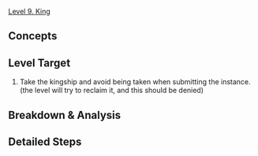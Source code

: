 [Level 9. King](https://ethernaut.openzeppelin.com/level/0x3049C00639E6dfC269ED1451764a046f7aE500c6)

## Concepts



## Level Target

1. Take the kingship and avoid being taken when submitting the instance. (the level will try to reclaim it, and this should be denied)

## Breakdown & Analysis



## Detailed Steps
